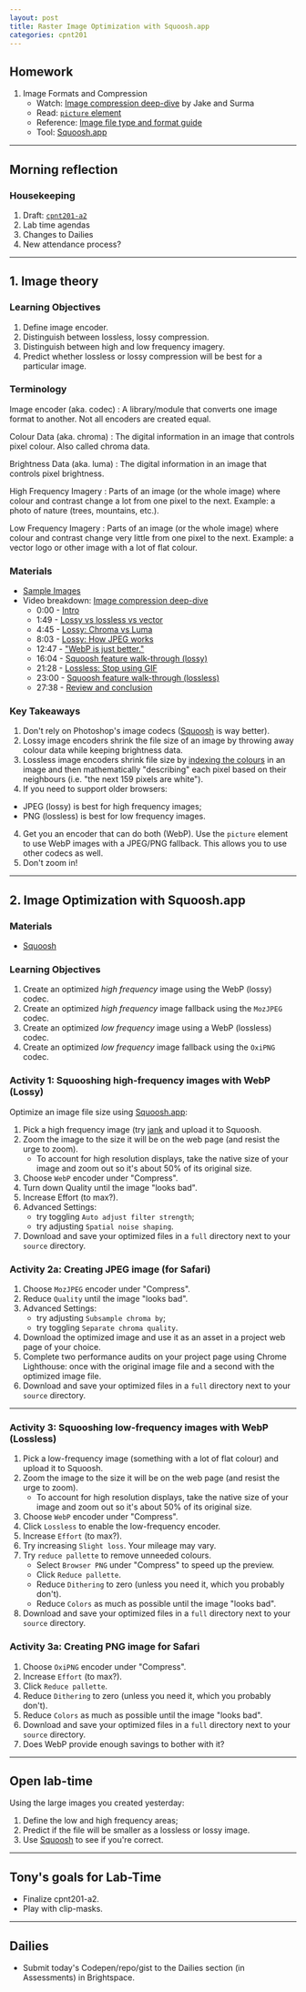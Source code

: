```yaml
---
layout: post
title: Raster Image Optimization with Squoosh.app
categories: cpnt201
---
```


## Homework
1. Image Formats and Compression
    - Watch: [Image compression deep-dive](https://youtu.be/F1kYBnY6mwg) by Jake and Surma
    - Read: [`picture` element](https://developer.mozilla.org/en-US/docs/Web/HTML/Element/picture)
    - Reference: [Image file type and format guide](https://developer.mozilla.org/en-US/docs/Web/Media/Formats/Image_types)
    - Tool: [Squoosh.app](https://squoosh.app/)

---

## Morning reflection
### Housekeeping
1. Draft: [`cpnt201-a2`](https://github.com/sait-wbdv/assessments/tree/master/cpnt201/assignment-2)
2. Lab time agendas
3. Changes to Dailies
4. New attendance process?

---

## 1. Image theory
### Learning Objectives
1. Define image encoder.
2. Distinguish between lossless, lossy compression.
3. Distinguish between high and low frequency imagery.
4. Predict whether lossless or lossy compression will be best for a particular image.

### Terminology
<dl>
Image encoder (aka. codec)
: A library/module that converts one image format to another. Not all encoders are created equal.

Colour Data (aka. chroma)
: The digital information in an image that controls pixel colour. Also called chroma data.

Brightness Data (aka. luma)
: The digital information in an image that controls pixel brightness.

High Frequency Imagery
: Parts of an image (or the whole image) where colour and contrast change a lot from one pixel to the next. Example: a photo of nature (trees, mountains, etc.).

Low Frequency Imagery
: Parts of an image (or the whole image) where colour and contrast change very little from one pixel to the next. Example: a vector logo or other image with a lot of flat colour.

### Materials
- [Sample Images](https://github.com/sait-wbdv/sample-code/tree/master/assets/images)
- Video breakdown: [Image compression deep-dive](https://youtu.be/F1kYBnY6mwg)
  - 0:00 - [Intro](https://youtu.be/F1kYBnY6mwg)
  - 1:49 - [Lossy vs lossless vs vector](https://youtu.be/F1kYBnY6mwg?t=100)
  - 4:45 - [Lossy: Chroma vs Luma](https://youtu.be/F1kYBnY6mwg?t=285)
  - 8:03 - [Lossy: How JPEG works](https://youtu.be/F1kYBnY6mwg?t=483)
  - 12:47 - ["WebP is just better."](https://youtu.be/F1kYBnY6mwg?t=767)
  - 16:04 - [Squoosh feature walk-through (lossy)](https://youtu.be/F1kYBnY6mwg?t=964)
  - 21:28 - [Lossless: Stop using GIF](https://youtu.be/F1kYBnY6mwg?t=1288)
  - 23:00 - [Squoosh feature walk-through (lossless)](https://youtu.be/F1kYBnY6mwg?t=1380)
  - 27:38 - [Review and conclusion](https://youtu.be/F1kYBnY6mwg?t=1658)

### Key Takeaways
1. Don't rely on Photoshop's image codecs ([Squoosh](https://squoosh.app/) is way better).
1. Lossy image encoders shrink the file size of an image by throwing away colour data while keeping brightness data.
2. Lossless image encoders shrink file size by [indexing the colours](https://en.wikipedia.org/wiki/Indexed_color) in an image and then mathematically "describing" each pixel based on their neighbours (i.e. "the next 159 pixels are white").
3. If you need to support older browsers:
  - JPEG (lossy) is best for high frequency images;
  - PNG (lossless) is best for low frequency images.
4. Get you an encoder that can do both (WebP). Use the `picture` element to use WebP images with a JPEG/PNG fallback. This allows you to use other codecs as well.
5. Don't zoom in!

---

## 2. Image Optimization with Squoosh.app
### Materials
- [Squoosh](https://squoosh.app/)

### Learning Objectives
1. Create an optimized _high frequency_ image using the WebP (lossy) codec.
2. Create an optimized _high frequency_ image fallback using the `MozJPEG` codec.
3. Create an optimized _low frequency_ image using a WebP (lossless) codec.
4. Create an optimized _low frequency_ image fallback using the `OxiPNG` codec.

### Activity 1: Squooshing high-frequency images with WebP (Lossy)
Optimize an image file size using [Squoosh.app](https://squoosh.app/):
1. Pick a high frequency image (try [jank](https://github.com/sait-wbdv/assets/blob/main/images/source/jank.png) and upload it to Squoosh.
2. Zoom the image to the size it will be on the web page (and resist the urge to zoom).
    - To account for high resolution displays, take the native size of your image and zoom out so it's about 50% of its original size.
3. Choose `WebP` encoder under "Compress".
4. Turn down Quality until the image "looks bad".
5. Increase Effort (to max?).
6. Advanced Settings: 
    - try toggling `Auto adjust filter strength`;
    - try adjusting `Spatial noise shaping`.
7. Download and save your optimized files in a `full` directory next to your `source` directory.

### Activity 2a: Creating JPEG image (for Safari)
1. Choose `MozJPEG` encoder under "Compress".
2. Reduce `Quality` until the image "looks bad".
3. Advanced Settings:
    - try adjusting `Subsample chroma by`;
    - try toggling `Separate chroma quality`.
4. Download the optimized image and use it as an asset in a project web page of your choice.
5. Complete two performance audits on your project page using Chrome Lighthouse: once with the original image file and a second with the optimized image file.
6. Download and save your optimized files in a `full` directory next to your `source` directory.

---

### Activity 3: Squooshing low-frequency images with WebP (Lossless)
1. Pick a low-frequency image (something with a lot of flat colour) and upload it to Squoosh.
2. Zoom the image to the size it will be on the web page (and resist the urge to zoom).
    - To account for high resolution displays, take the native size of your image and zoom out so it's about 50% of its original size.
3. Choose `WebP` encoder under "Compress".
4. Click `Lossless` to enable the low-frequency encoder.
5. Increase `Effort` (to max?).
6. Try increasing `Slight loss`. Your mileage may vary.
7. Try `reduce pallette` to remove unneeded colours.
    - Select `Browser PNG` under "Compress" to speed up the preview.
    - Click `Reduce pallette`.
    - Reduce `Dithering` to zero (unless you need it, which you probably don't).
    - Reduce `Colors` as much as possible until the image "looks bad".
8. Download and save your optimized files in a `full` directory next to your `source` directory.

### Activity 3a: Creating PNG image for Safari
1. Choose `OxiPNG` encoder under "Compress".
2. Increase `Effort` (to max?).
3. Click `Reduce pallette`.
4. Reduce `Dithering` to zero (unless you need it, which you probably don't).
5. Reduce `Colors` as much as possible until the image "looks bad".
6. Download and save your optimized files in a `full` directory next to your `source` directory.
7. Does WebP provide enough savings to bother with it?

---

## Open lab-time
Using the large images you created yesterday:
1. Define the low and high frequency areas;
2. Predict if the file will be smaller as a lossless or lossy image.
3. Use [Squoosh](https://squoosh.app/) to see if you're correct.

---

## Tony's goals for Lab-Time
- Finalize cpnt201-a2.
- Play with clip-masks.

---

## Dailies
- Submit today's Codepen/repo/gist to the Dailies section (in Assessments) in Brightspace.
